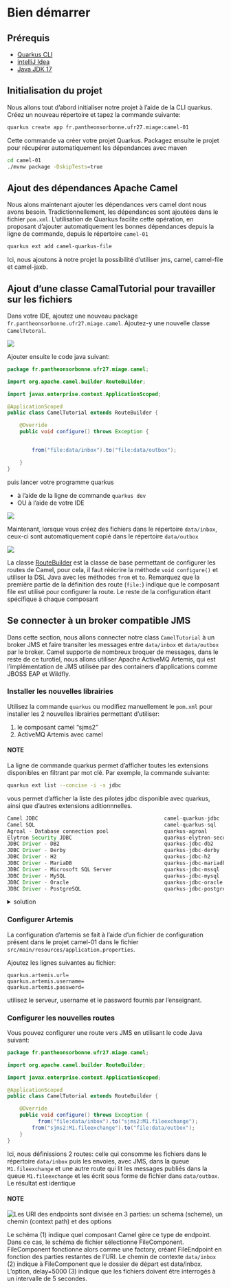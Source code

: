 # Bien démarrer

## Prérequis

* [Quarkus CLI](https://quarkus.io/guides/cli-tooling)
* [intelliJ Idea](https://www.jetbrains.com/idea/)
* [Java JDK 17](https://www.oracle.com/java/technologies/java-se-glance.html)

## Initialisation du projet

Nous allons tout d’abord initialiser notre projet à l’aide de la CLI quarkus. Créez un nouveau répertoire et tapez la commande suivante:

```bash
quarkus create app fr.pantheonsorbonne.ufr27.miage:camel-01
```

Cette commande va créer votre projet Quarkus. Packagez ensuite le projet pour récupérer automatiquement les dépendances avec maven

```bash
cd camel-01
./mvnw package -DskipTests=true
```

## Ajout des dépendances Apache Camel

Nous alons maintenant ajouter les dépendances vers camel dont nous avons besoin. Tradictionnellement, les dépendances sont ajoutées dans le fichier `pom.xml`. L’utilisation de Quarkus facilite cette opération, en proposant d’ajouter automatiquement les bonnes dépendances depuis la ligne de commande, depuis le répertoire `camel-01`

```bash
quarkus ext add camel-quarkus-file
```

Ici, nous ajoutons à notre projet la possibilité d’utiliser jms, camel, camel-file et camel-jaxb.

## Ajout d’une classe CamalTutorial pour travailler sur les fichiers

Dans votre IDE, ajoutez une nouveau package `fr.pantheonsorbonne.ufr27.miage.camel`. Ajoutez-y une nouvelle classe `CamelTutoral`.

![](apache-camel/img/ide_new_package.png)

Ajouter ensuite le code java suivant:

```java
package fr.pantheonsorbonne.ufr27.miage.camel;

import org.apache.camel.builder.RouteBuilder;

import javax.enterprise.context.ApplicationScoped;

@ApplicationScoped
public class CamelTutorial extends RouteBuilder {

    @Override
    public void configure() throws Exception {


        from("file:data/inbox").to("file:data/outbox");

    }
}
```

puis lancer votre programme quarkus

* à l’aide de la ligne de commande `quarkus dev`
* OU à l’aide de votre IDE

![](apache-camel/img/idea-quarkus.png)

Maintenant, lorsque vous créez des fichiers dans le répertoire `data/inbox`, ceux-ci sont automatiquement copié dans le répertoire `data/outbox`

![](apache-camel/img/demo-camel01.png)

La classe [RouteBuilder](https://camel.apache.org/manual/latest/route-builder.html) est la classe de base permettant de configurer les routes de Camel, pour cela, il faut réécrire la méthode `void configure()` et utiliser la DSL Java avec les méthodes `from` et `to`.
Remarquez que la première partie de la définition des route (`file:`) indique que le composant file est utilisé pour configurer la route. Le reste de la configuration étant spécifique à chaque composant

## Se connecter à un broker compatible JMS

Dans cette section, nous allons connecter notre class `CamelTutorial` à un broker JMS et faire transiter les messages entre `data/inbox` et `data/outbox` par le broker.
Camel supporte de nombreux broquer de messages, dans le reste de ce turotiel, nous allons utiliser Apache ActiveMQ Artemis, qui est l’implémentation de JMS utilisée par des containers d’applications comme JBOSS EAP et Wildfly.

### Installer les nouvelles librairies

Utilisez la commande `quarkus` ou modifiez manuellement le `pom.xml` pour installer les 2 nouvelles librairies permettant d’utiliser:

1. le composant camel “sjms2”
2. ActiveMQ Artemis avec camel

#### NOTE
La ligne de commande quarkus permet d’afficher toutes les extensions disponibles en filtrant par mot clé. Par exemple, la commande suivante:

```bash
quarkus ext list --concise -i -s jdbc
```

vous permet d’afficher la liste des pilotes jdbc disponible avec quarkus, ainsi que d’autres extensions aditionnnelles.

```java
Camel JDBC                                         camel-quarkus-jdbc                                
Camel SQL                                          camel-quarkus-sql                                 
Agroal - Database connection pool                  quarkus-agroal                                    
Elytron Security JDBC                              quarkus-elytron-security-jdbc                     
JDBC Driver - DB2                                  quarkus-jdbc-db2                                  
JDBC Driver - Derby                                quarkus-jdbc-derby                                
JDBC Driver - H2                                   quarkus-jdbc-h2                                   
JDBC Driver - MariaDB                              quarkus-jdbc-mariadb                              
JDBC Driver - Microsoft SQL Server                 quarkus-jdbc-mssql                                
JDBC Driver - MySQL                                quarkus-jdbc-mysql                                
JDBC Driver - Oracle                               quarkus-jdbc-oracle                               
JDBC Driver - PostgreSQL                           quarkus-jdbc-postgresql 
```

 <details>
   <summary>solution</summary>
   <pre>quarkus ext add camel-quarkus-sjms2 quarkus-artemis-jms</pre>
</details>

### Configurer Artemis

La configuration d’artemis se fait à l’aide d’un fichier de configuration présent dans le projet camel-01 dans le fichier `src/main/resources/application.properties`.

Ajoutez les lignes suivantes au fichier:

```properties
quarkus.artemis.url=
quarkus.artemis.username=
quarkus.artemis.password=
```

utilisez le serveur, username et le password fournis par l’enseignant.

### Configurer les nouvelles routes

Vous pouvez configurer une route vers JMS en utilisant le code Java suivant:

```java
package fr.pantheonsorbonne.ufr27.miage.camel;

import org.apache.camel.builder.RouteBuilder;

import javax.enterprise.context.ApplicationScoped;

@ApplicationScoped
public class CamelTutorial extends RouteBuilder {

    @Override
    public void configure() throws Exception {
          from("file:data/inbox").to("sjms2:M1.fileexchange");
        from("sjms2:M1.fileexchange").to("file:data/outbox");
    }
}

```

Ici, nous définissions 2 routes: celle qui consomme les fichiers dans le répertoire `data/inbox` puis les envoies, avec JMS, dans la queue `M1.fileexchange` et une autre route qui lit les messages publiés dans la queue `M1.fileexchange` et les écrit sous forme de fichier dans `data/outbox`. Le résultat est identique

#### NOTE
![Les URI des endpoints sont divisée en 3 parties: un schema (scheme), un chemin (context path) et des options](apache-camel/img/endpoint.png)

Le schéma (1) indique quel composant Camel gère ce type de endpoint. Dans ce cas, le schéma de fichier sélectionne FileComponent. FileComponent fonctionne alors comme une factory, créant FileEndpoint en fonction des parties restantes de l’URI. Le chemin de contexte `data/inbox` (2) indique à FileComponent que le dossier de départ est data/inbox. L’option, delay=5000 (3) indique que les fichiers doivent être interrogés à un intervalle de 5 secondes.
